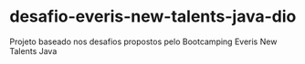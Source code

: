 # desafio-everis-new-talents-java-dio
Projeto baseado nos desafios propostos pelo Bootcamping Everis New Talents Java 
